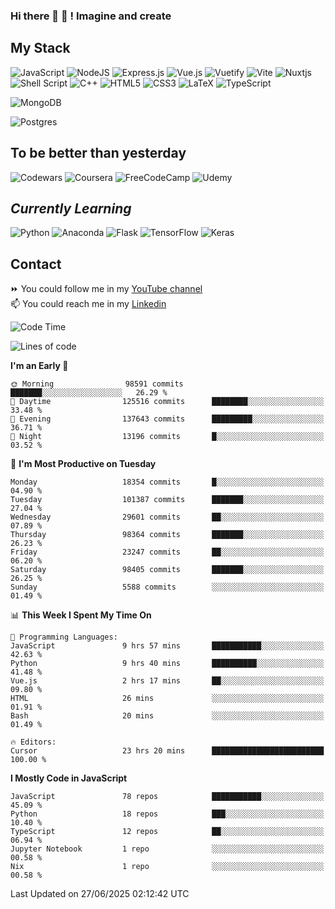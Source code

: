 ### Hi there 👋 🤖 ! Imagine and create

## My Stack
![JavaScript](https://img.shields.io/badge/javascript-%23323330.svg?style=for-the-badge&logo=javascript&logoColor=%23F7DF1E) ![NodeJS](https://img.shields.io/badge/node.js-6DA55F?style=for-the-badge&logo=node.js&logoColor=white) <img alt="Express.js" src="https://img.shields.io/badge/express.js%20-%23404d59.svg?&style=for-the-badge"/> ![Vue.js](https://img.shields.io/badge/vuejs-%2335495e.svg?style=for-the-badge&logo=vuedotjs&logoColor=%234FC08D) ![Vuetify](https://img.shields.io/badge/Vuetify-1867C0?style=for-the-badge&logo=vuetify&logoColor=AEDDFF) ![Vite](https://img.shields.io/badge/vite-%23646CFF.svg?style=for-the-badge&logo=vite&logoColor=white) ![Nuxtjs](https://img.shields.io/badge/Nuxt-002E3B?style=for-the-badge&logo=nuxtdotjs&logoColor=#00DC82) ![Shell Script](https://img.shields.io/badge/shell_script-%23121011.svg?style=for-the-badge&logo=gnu-bash&logoColor=white) ![C++](https://img.shields.io/badge/c++-%2300599C.svg?style=for-the-badge&logo=c%2B%2B&logoColor=white) ![HTML5](https://img.shields.io/badge/html5-%23E34F26.svg?style=for-the-badge&logo=html5&logoColor=white) ![CSS3](https://img.shields.io/badge/css3-%231572B6.svg?style=for-the-badge&logo=css3&logoColor=white) ![LaTeX](https://img.shields.io/badge/latex-%23008080.svg?style=for-the-badge&logo=latex&logoColor=white) ![TypeScript](https://img.shields.io/badge/typescript-%23007ACC.svg?style=for-the-badge&logo=typescript&logoColor=white)
<div>
  <img alt="MongoDB" src ="https://img.shields.io/badge/MongoDB-%234ea94b.svg?&style=for-the-badge&logo=mongodb&logoColor=white"/>
  
  ![Postgres](https://img.shields.io/badge/postgres-%23316192.svg?style=for-the-badge&logo=postgresql&logoColor=white)
</div>

## To be better than yesterday
![Codewars](https://img.shields.io/badge/Codewars-B1361E?style=for-the-badge&logo=codewars&logoColor=grey)
  ![Coursera](https://img.shields.io/badge/Coursera-%230056D2.svg?style=for-the-badge&logo=Coursera&logoColor=white)
  ![FreeCodeCamp](https://img.shields.io/badge/Freecodecamp-%23123.svg?&style=for-the-badge&logo=freecodecamp&logoColor=green)
  ![Udemy](https://img.shields.io/badge/Udemy-A435F0?style=for-the-badge&logo=Udemy&logoColor=white)

## *Currently Learning*
![Python](https://img.shields.io/badge/python-3670A0?style=for-the-badge&logo=python&logoColor=ffdd54) ![Anaconda](https://img.shields.io/badge/Anaconda-%2344A833.svg?style=for-the-badge&logo=anaconda&logoColor=white) 
![Flask](https://img.shields.io/badge/flask-%23000.svg?style=for-the-badge&logo=flask&logoColor=white) ![TensorFlow](https://img.shields.io/badge/TensorFlow-%23FF6F00.svg?style=for-the-badge&logo=TensorFlow&logoColor=white) ![Keras](https://img.shields.io/badge/Keras-%23D00000.svg?style=for-the-badge&logo=Keras&logoColor=white)

## Contact
⏩ You could follow me in my <a href="https://www.youtube.com/c/ViktorJimenezF" target="blank">YouTube channel</a>   <br>
📫 You could reach me in my <a href="https://www.linkedin.com/in/victorjuanjimenez/" target="blank">Linkedin</a>  

<!--START_SECTION:waka-->
![Code Time](http://img.shields.io/badge/Code%20Time-3%2C674%20hrs%2044%20mins-blue)

![Lines of code](https://img.shields.io/badge/From%20Hello%20World%20I%27ve%20Written-657.5%20million%20lines%20of%20code-blue)

**I'm an Early 🐤** 

```text
🌞 Morning                98591 commits       ███████░░░░░░░░░░░░░░░░░░   26.29 % 
🌆 Daytime                125516 commits      ████████░░░░░░░░░░░░░░░░░   33.48 % 
🌃 Evening                137643 commits      █████████░░░░░░░░░░░░░░░░   36.71 % 
🌙 Night                  13196 commits       █░░░░░░░░░░░░░░░░░░░░░░░░   03.52 % 
```
📅 **I'm Most Productive on Tuesday** 

```text
Monday                   18354 commits       █░░░░░░░░░░░░░░░░░░░░░░░░   04.90 % 
Tuesday                  101387 commits      ███████░░░░░░░░░░░░░░░░░░   27.04 % 
Wednesday                29601 commits       ██░░░░░░░░░░░░░░░░░░░░░░░   07.89 % 
Thursday                 98364 commits       ███████░░░░░░░░░░░░░░░░░░   26.23 % 
Friday                   23247 commits       ██░░░░░░░░░░░░░░░░░░░░░░░   06.20 % 
Saturday                 98405 commits       ███████░░░░░░░░░░░░░░░░░░   26.25 % 
Sunday                   5588 commits        ░░░░░░░░░░░░░░░░░░░░░░░░░   01.49 % 
```


📊 **This Week I Spent My Time On** 

```text
💬 Programming Languages: 
JavaScript               9 hrs 57 mins       ███████████░░░░░░░░░░░░░░   42.63 % 
Python                   9 hrs 40 mins       ██████████░░░░░░░░░░░░░░░   41.48 % 
Vue.js                   2 hrs 17 mins       ██░░░░░░░░░░░░░░░░░░░░░░░   09.80 % 
HTML                     26 mins             ░░░░░░░░░░░░░░░░░░░░░░░░░   01.91 % 
Bash                     20 mins             ░░░░░░░░░░░░░░░░░░░░░░░░░   01.49 % 

🔥 Editors: 
Cursor                   23 hrs 20 mins      █████████████████████████   100.00 % 
```

**I Mostly Code in JavaScript** 

```text
JavaScript               78 repos            ███████████░░░░░░░░░░░░░░   45.09 % 
Python                   18 repos            ███░░░░░░░░░░░░░░░░░░░░░░   10.40 % 
TypeScript               12 repos            ██░░░░░░░░░░░░░░░░░░░░░░░   06.94 % 
Jupyter Notebook         1 repo              ░░░░░░░░░░░░░░░░░░░░░░░░░   00.58 % 
Nix                      1 repo              ░░░░░░░░░░░░░░░░░░░░░░░░░   00.58 % 
```




 Last Updated on 27/06/2025 02:12:42 UTC
<!--END_SECTION:waka-->

<!--
**ViktorJJF/ViktorJJF** is a ✨ _special_ ✨ repository because its `README.md` (this file) appears on your GitHub profile.



Here are some ideas to get you started:

- 🔭 I’m currently working on ...
- 🌱 I’m currently learning ...
- 👯 I’m looking to collaborate on ...
- 🤔 I’m looking for help with ...
- 💬 Ask me about ...
- 📫 How to reach me: ...
- 😄 Pronouns: ...
- ⚡ Fun fact: ...
-->
